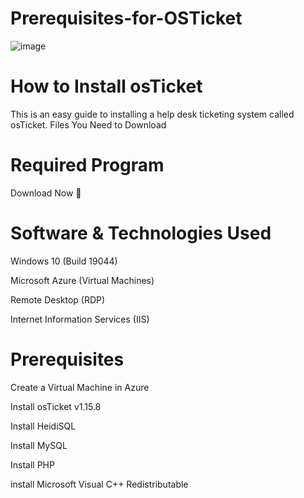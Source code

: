 # Prerequisites-for-OSTicket

![image](https://github.com/user-attachments/assets/6469e8b7-253d-45f0-8bc6-d5d272c79e08)

# How to Install osTicket

This is an easy guide to installing a help desk ticketing system called osTicket.
Files You Need to Download

# Required Program
Download Now 📁

# Software & Technologies Used

Windows 10 (Build 19044)

Microsoft Azure (Virtual Machines)

Remote Desktop (RDP)

Internet Information Services (IIS)

# Prerequisites

Create a Virtual Machine in Azure

Install osTicket v1.15.8

Install HeidiSQL

Install MySQL

Install PHP

install Microsoft Visual C++ Redistributable

